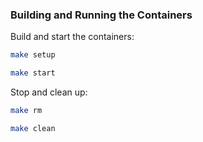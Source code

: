 
### Building and Running the Containers

Build and start the containers:

```bash
make setup
```

```bash
make start
```

Stop and clean up:

```bash
make rm
```

```bash
make clean
```